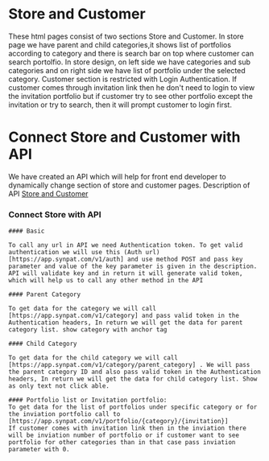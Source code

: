 # Store and Customer
These html pages consist of two sections Store and Customer. In store page we have parent and child categories,it shows list of portfolios according to category and there is search bar on top where customer can search portolfio. In store design, on left side we have categories and sub categories and on right side we have list of portfolio under the selected category. Customer section is restricted with Login Authentication. If customer comes through invitation link then he don't need to login to view the invitation portfolio but if customer try to see other portfolio except the invitation or try to search, then it will prompt customer to login first.

# Connect Store and Customer with API

We have created an API which will help for front end developer to dynamically change section of store and customer pages. Description of API [Store and Customer](https://app.swaggerhub.com/apis/Dev007/docketapi/1.1)

### Connect Store with API

	#### Basic
	
	To call any url in API we need Authentication token. To get valid authentication we will use this (Auth url)[https://app.synpat.com/v1/auth] and use method POST and pass key parameter and value of the key parameter is given in the description. API will validate key and in return it will generate valid token, which will help us to call any other method in the API
	
	#### Parent Category
	
	To get data for the category we will call [https://app.synpat.com/v1/category] and pass valid token in the Authentication headers, In return we will get the data for parent category list. show category with anchor tag
	
	#### Child Category
	
	To get data for the child category we will call [https://app.synpat.com/v1/category/parent_category] . We will pass the parent category ID and also pass valid token in the Authentication headers, In return we will get the data for child category list. Show as only text not click able.
	
	#### Portfolio list or Invitation portfolio:
	To get data for the list of portfolios under specific category or for the inviation portfolio call to [https://app.synpat.com/v1/portfolio/{category}/{invitation}]
	If customer comes with invitation link then in the inviation there will be inviation number of portfolio or if customer want to see portfolio for other categories than in that case pass inviation parameter with 0. 
	
	






